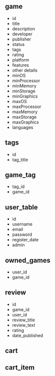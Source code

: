 ## game
- id
- title
- description
- developer
- publisher
- status
- tags
- rating
- platform
- features
- other details
- minOS
- minProcessor
- minMemory
- minStorage
- minGraphics
- maxOS
- maxProcessor
- maxMemory
- maxStorage
- maxGraphics
- languages

## tags
- id
- tag_title

## game_tag
- tag_id
- game_id


## user_table
- id
- username
- email
- password
- register_date
- admin

## owned_games
- user_id
- game_id

## review
- id
- game_id
- user_id
- review_title
- review_text
- rating
- date_published


## cart

## cart_item